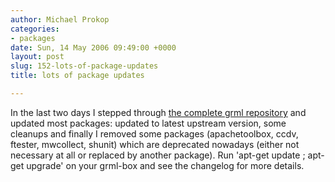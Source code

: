 ```yaml
---
author: Michael Prokop
categories:
- packages
date: Sun, 14 May 2006 09:49:00 +0000
layout: post
slug: 152-lots-of-package-updates
title: lots of package updates

---
```

In the last two days I stepped through [the complete grml repository](http://grml.org/repos/) and updated most packages: updated to latest upstream version, some cleanups and finally I removed some packages (apachetoolbox, ccdv, ftester, mwcollect, shunit) which are deprecated nowadays (either not necessary at all or replaced by another package). Run 'apt\-get update ; apt\-get upgrade' on your grml\-box and see the changelog for more details.
